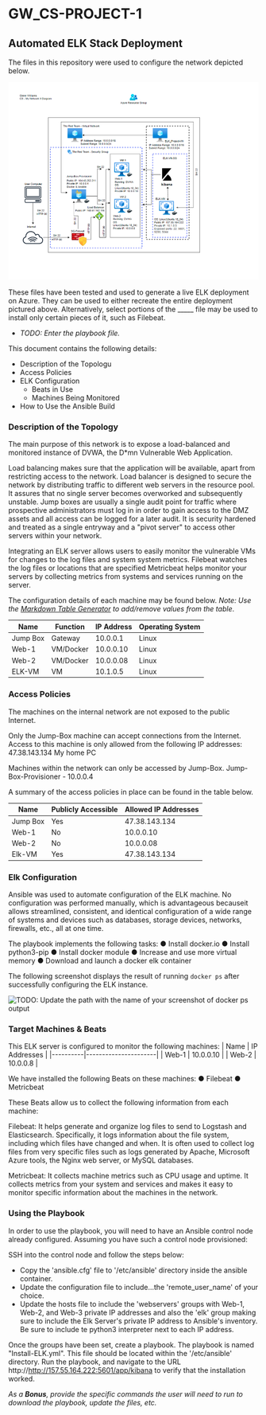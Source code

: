 # GW_CS-PROJECT-1
## Automated ELK Stack Deployment

The files in this repository were used to configure the network depicted below.

![Diagram](https://github.com/cy6ercode/GW_PROJECT-1/blob/ade341c5cc3e8367796ba36fec3096ddc547270e/IMAGES/08.10.2021_My%20Azure%20Cloud%20II%20Network%20Diagram.png)

These files have been tested and used to generate a live ELK deployment on Azure. They can be used to either recreate the entire deployment pictured above. Alternatively, select portions of the _____ file may be used to install only certain pieces of it, such as Filebeat.

  - _TODO: Enter the playbook file._

This document contains the following details:
- Description of the Topologu
- Access Policies
- ELK Configuration
  - Beats in Use
  - Machines Being Monitored
- How to Use the Ansible Build


### Description of the Topology

The main purpose of this network is to expose a load-balanced and monitored instance of DVWA, the D*mn Vulnerable Web Application.

Load balancing makes sure that the application will be available, apart from restricting access to the network.
Load balancer is designed to secure the network by distributing traffic to different web servers in the resource pool. It assures that no single server becomes overworked and subsequently unstable. Jump boxes are usually a single audit point for traffic where prospective administrators must log in in order to gain access to the DMZ assets and all access can be logged for a later audit. It is security hardened and treated as a single entryway and a "pivot server" to access other servers within your network.

Integrating an ELK server allows users to easily monitor the vulnerable VMs for changes to the log files and system system metrics.
Filebeat watches the log files or locations that are specified
Metricbeat helps monitor your servers by collecting metrics from systems and services running on the server.

The configuration details of each machine may be found below.
_Note: Use the [Markdown Table Generator](http://www.tablesgenerator.com/markdown_tables) to add/remove values from the table_.

| Name     | Function | IP Address | Operating System |
|----------|----------|------------|------------------|
| Jump Box | Gateway  | 10.0.0.1   | Linux            |
| Web-1    | VM/Docker| 10.0.0.10  | Linux            |
| Web-2    | VM/Docker| 10.0.0.08  | Linux            |
| ELK-VM   | VM       | 10.1.0.5   | Linux            |

### Access Policies

The machines on the internal network are not exposed to the public Internet. 

Only the Jump-Box machine can accept connections from the Internet. Access to this machine is only allowed from the following IP addresses:
47.38.143.134 My home PC

Machines within the network can only be accessed by Jump-Box.
Jump-Box-Provisioner - 10.0.0.4

A summary of the access policies in place can be found in the table below.

| Name     | Publicly Accessible | Allowed IP Addresses |
|----------|---------------------|----------------------|
| Jump Box | Yes                 | 47.38.143.134        |
| Web-1    | No                  | 10.0.0.10            |
| Web-2    | No                  | 10.0.0.08            |
| Elk-VM   | Yes                 | 47.38.143.134        |

### Elk Configuration

Ansible was used to automate configuration of the ELK machine. No configuration was performed manually, which is advantageous becauseit allows streamlined, consistent, and identical configuration of a wide range of systems and devices such as databases, storage devices, networks, firewalls, etc., all at one time.

The playbook implements the following tasks:
● Install docker.io
● Install python3-pip
● Install docker module
● Increase and use more virtual memory
● Download and launch a docker elk container

The following screenshot displays the result of running `docker ps` after successfully configuring the ELK instance.

![TODO: Update the path with the name of your screenshot of docker ps output](Images/docker_ps_output.png)

### Target Machines & Beats
This ELK server is configured to monitor the following machines:
| Name     | IP Addresses         |
|----------|----------------------|
| Web-1    | 10.0.0.10            |
| Web-2    | 10.0.0.8             |

We have installed the following Beats on these machines:
● Filebeat
● Metricbeat

These Beats allow us to collect the following information from each machine:

Filebeat: It helps generate and organize log files to send to Logstash and Elasticsearch. Specifically, it logs information about the file system, including which files have changed and when. It is often used to collect log files from very specific files such as logs generated by Apache, Microsoft Azure tools, the Nginx web server, or MySQL databases.

Metricbeat: It collects machine metrics such as CPU usage and uptime. It collects metrics from your system and services and makes it easy to monitor specific information about the machines in the network.


### Using the Playbook
In order to use the playbook, you will need to have an Ansible control node already configured. Assuming you have such a control node provisioned: 

SSH into the control node and follow the steps below:
- Copy the 'ansible.cfg' file to '/etc/ansible' directory inside the ansible container.
- Update the configuration file to include...the 'remote_user_name' of your choice.
- Update the hosts file to include the 'webservers' groups with Web-1, Web-2, and Web-3 private IP addresses and also the 'elk' group making sure to include the Elk Server's private IP address to Ansible's inventory. Be sure to include te python3 interpreter next to each IP address.

Once the groups have been set, create a playbook. The playbook is named "Install-ELK.yml". This file should be located within the '/etc/ansible' directory.
Run the playbook, and navigate to the URL http://http://157.55.164.222:5601/app/kibana to verify that the installation worked.

_As a **Bonus**, provide the specific commands the user will need to run to download the playbook, update the files, etc._
